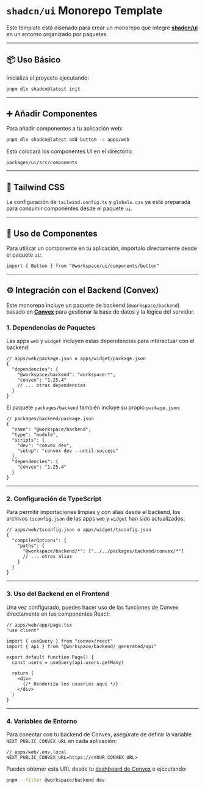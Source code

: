 # `shadcn/ui` Monorepo Template

Este template está diseñado para crear un monorepo que integre **[shadcn/ui](https://ui.shadcn.com/)** en un entorno organizado por paquetes.

---

## 📦 Uso Básico

Inicializa el proyecto ejecutando:

```bash
pnpm dlx shadcn@latest init
```

---

## ➕ Añadir Componentes

Para añadir componentes a tu aplicación web:

```bash
pnpm dlx shadcn@latest add button -c apps/web
```

Esto colocará los componentes UI en el directorio:

```
packages/ui/src/components
```

---

## 🎨 Tailwind CSS

La configuración de `tailwind.config.ts` y `globals.css` ya está preparada para consumir componentes desde el paquete `ui`.

---

## 🧩 Uso de Componentes

Para utilizar un componente en tu aplicación, impórtalo directamente desde el paquete `ui`:

```tsx
import { Button } from "@workspace/ui/components/button"
```

---

## ⚙️ Integración con el Backend (Convex)

Este monorepo incluye un paquete de backend (`@workspace/backend`) basado en **[Convex](https://www.convex.dev/)** para gestionar la base de datos y la lógica del servidor.

### 1. Dependencias de Paquetes

Las apps `web` y `widget` incluyen estas dependencias para interactuar con el backend:

```jsonc
// apps/web/package.json o apps/widget/package.json
{
  "dependencies": {
    "@workspace/backend": "workspace:*",
    "convex": "1.25.4"
    // ... otras dependencias
  }
}
```

El paquete `packages/backend` también incluye su propio `package.json`:

```jsonc
// packages/backend/package.json
{
  "name": "@workspace/backend",
  "type": "module",
  "scripts": {
    "dev": "convex dev",
    "setup": "convex dev --until-success"
  },
  "dependencies": {
    "convex": "1.25.4"
  }
}
```

---

### 2. Configuración de TypeScript

Para permitir importaciones limpias y con alias desde el backend, los archivos `tsconfig.json` de las apps `web` y `widget` han sido actualizados:

```jsonc
// apps/web/tsconfig.json o apps/widget/tsconfig.json
{
  "compilerOptions": {
    "paths": {
      "@workspace/backend/*": ["../../packages/backend/convex/*"]
      // ... otros alias
    }
  }
}
```

---

### 3. Uso del Backend en el Frontend

Una vez configurado, puedes hacer uso de las funciones de Convex directamente en tus componentes React:

```tsx
// apps/web/app/page.tsx
"use client"

import { useQuery } from "convex/react"
import { api } from "@workspace/backend/_generated/api"

export default function Page() {
  const users = useQuery(api.users.getMany)

  return (
    <div>
      {/* Renderiza los usuarios aquí */}
    </div>
  )
}
```

---

### 4. Variables de Entorno

Para conectar con tu backend de Convex, asegúrate de definir la variable `NEXT_PUBLIC_CONVEX_URL` en cada aplicación:

```dotenv
// apps/web/.env.local
NEXT_PUBLIC_CONVEX_URL=https://<YOUR_CONVEX_URL>
```

Puedes obtener esta URL desde tu [dashboard de Convex](https://dashboard.convex.dev/) o ejecutando:

```bash
pnpm --filter @workspace/backend dev
```